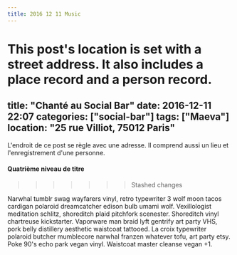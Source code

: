 ```yaml
---
title: 2016 12 11 Music
---
```


This post's location is set with a street address. It also includes a place record and a person record.
=======
title: "Chanté au Social Bar"
date: 2016-12-11 22:07
categories: ["social-bar"]
tags: ["Maeva"]
location: "25 rue Villiot, 75012 Paris"
--- 
L'endroit de ce post se règle avec une adresse. Il comprend aussi un lieu et l'enregistrement d'une personne.

#### Quatrième niveau de titre
>>>>>>> Stashed changes

Narwhal tumblr swag wayfarers vinyl, retro typewriter 3 wolf moon tacos cardigan polaroid dreamcatcher edison bulb umami wolf. Vexillologist meditation schlitz, shoreditch plaid pitchfork scenester. Shoreditch vinyl chartreuse kickstarter. Vaporware man braid lyft gentrify art party VHS, pork belly distillery aesthetic waistcoat tattooed. La croix typewriter polaroid butcher mumblecore narwhal franzen whatever tofu, art party etsy. Poke 90's echo park vegan vinyl. Waistcoat master cleanse vegan +1.
